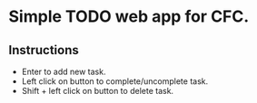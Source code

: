 # Simple TODO web app for CFC.

## Instructions

- Enter to add new task.
- Left click on button to complete/uncomplete task.
- Shift + left click on button to delete task.
